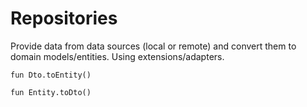 # Repositories

Provide data from data sources (local or remote) and convert them to domain models/entities. Using extensions/adapters.

`fun Dto.toEntity()`

`fun Entity.toDto()`